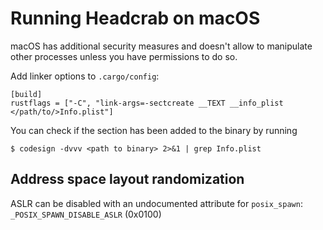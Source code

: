 # Running Headcrab on macOS

macOS has additional security measures and doesn't allow to manipulate other processes unless you have permissions
to do so.

Add linker options to `.cargo/config`:

    [build]
    rustflags = ["-C", "link-args=-sectcreate __TEXT __info_plist </path/to/>Info.plist"]

You can check if the section has been added to the binary by running

    $ codesign -dvvv <path to binary> 2>&1 | grep Info.plist

## Address space layout randomization

ASLR can be disabled with an undocumented attribute for `posix_spawn`: `_POSIX_SPAWN_DISABLE_ASLR` (0x0100)

